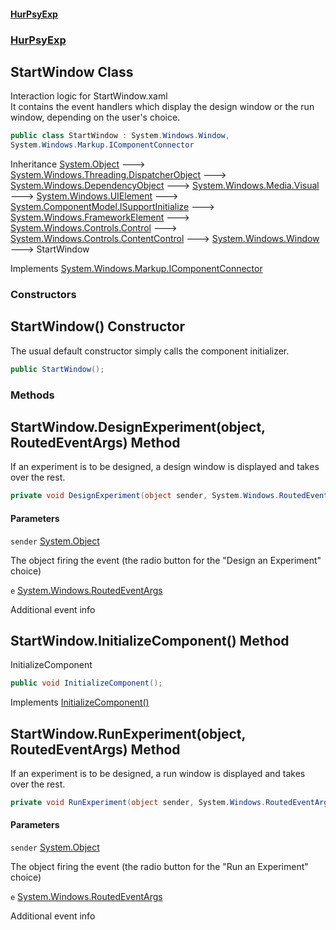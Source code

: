 #### [HurPsyExp](index.md 'index')
### [HurPsyExp](HurPsyExp.md 'HurPsyExp')

## StartWindow Class

Interaction logic for StartWindow.xaml  
It contains the event handlers which display the design window or the run window, depending on the user's choice.

```csharp
public class StartWindow : System.Windows.Window,
System.Windows.Markup.IComponentConnector
```

Inheritance [System.Object](https://docs.microsoft.com/en-us/dotnet/api/System.Object 'System.Object') &#129106; [System.Windows.Threading.DispatcherObject](https://docs.microsoft.com/en-us/dotnet/api/System.Windows.Threading.DispatcherObject 'System.Windows.Threading.DispatcherObject') &#129106; [System.Windows.DependencyObject](https://docs.microsoft.com/en-us/dotnet/api/System.Windows.DependencyObject 'System.Windows.DependencyObject') &#129106; [System.Windows.Media.Visual](https://docs.microsoft.com/en-us/dotnet/api/System.Windows.Media.Visual 'System.Windows.Media.Visual') &#129106; [System.Windows.UIElement](https://docs.microsoft.com/en-us/dotnet/api/System.Windows.UIElement 'System.Windows.UIElement') &#129106; [System.ComponentModel.ISupportInitialize](https://docs.microsoft.com/en-us/dotnet/api/System.ComponentModel.ISupportInitialize 'System.ComponentModel.ISupportInitialize') &#129106; [System.Windows.FrameworkElement](https://docs.microsoft.com/en-us/dotnet/api/System.Windows.FrameworkElement 'System.Windows.FrameworkElement') &#129106; [System.Windows.Controls.Control](https://docs.microsoft.com/en-us/dotnet/api/System.Windows.Controls.Control 'System.Windows.Controls.Control') &#129106; [System.Windows.Controls.ContentControl](https://docs.microsoft.com/en-us/dotnet/api/System.Windows.Controls.ContentControl 'System.Windows.Controls.ContentControl') &#129106; [System.Windows.Window](https://docs.microsoft.com/en-us/dotnet/api/System.Windows.Window 'System.Windows.Window') &#129106; StartWindow

Implements [System.Windows.Markup.IComponentConnector](https://docs.microsoft.com/en-us/dotnet/api/System.Windows.Markup.IComponentConnector 'System.Windows.Markup.IComponentConnector')
### Constructors

<a name='HurPsyExp.StartWindow.StartWindow()'></a>

## StartWindow() Constructor

The usual default constructor simply calls the component initializer.

```csharp
public StartWindow();
```
### Methods

<a name='HurPsyExp.StartWindow.DesignExperiment(object,System.Windows.RoutedEventArgs)'></a>

## StartWindow.DesignExperiment(object, RoutedEventArgs) Method

If an experiment is to be designed, a design window is displayed and takes over the rest.

```csharp
private void DesignExperiment(object sender, System.Windows.RoutedEventArgs e);
```
#### Parameters

<a name='HurPsyExp.StartWindow.DesignExperiment(object,System.Windows.RoutedEventArgs).sender'></a>

`sender` [System.Object](https://docs.microsoft.com/en-us/dotnet/api/System.Object 'System.Object')

The object firing the event (the radio button for the "Design an Experiment" choice)

<a name='HurPsyExp.StartWindow.DesignExperiment(object,System.Windows.RoutedEventArgs).e'></a>

`e` [System.Windows.RoutedEventArgs](https://docs.microsoft.com/en-us/dotnet/api/System.Windows.RoutedEventArgs 'System.Windows.RoutedEventArgs')

Additional event info

<a name='HurPsyExp.StartWindow.InitializeComponent()'></a>

## StartWindow.InitializeComponent() Method

InitializeComponent

```csharp
public void InitializeComponent();
```

Implements [InitializeComponent()](https://docs.microsoft.com/en-us/dotnet/api/System.Windows.Markup.IComponentConnector.InitializeComponent 'System.Windows.Markup.IComponentConnector.InitializeComponent')

<a name='HurPsyExp.StartWindow.RunExperiment(object,System.Windows.RoutedEventArgs)'></a>

## StartWindow.RunExperiment(object, RoutedEventArgs) Method

If an experiment is to be designed, a run window is displayed and takes over the rest.

```csharp
private void RunExperiment(object sender, System.Windows.RoutedEventArgs e);
```
#### Parameters

<a name='HurPsyExp.StartWindow.RunExperiment(object,System.Windows.RoutedEventArgs).sender'></a>

`sender` [System.Object](https://docs.microsoft.com/en-us/dotnet/api/System.Object 'System.Object')

The object firing the event (the radio button for the "Run an Experiment" choice)

<a name='HurPsyExp.StartWindow.RunExperiment(object,System.Windows.RoutedEventArgs).e'></a>

`e` [System.Windows.RoutedEventArgs](https://docs.microsoft.com/en-us/dotnet/api/System.Windows.RoutedEventArgs 'System.Windows.RoutedEventArgs')

Additional event info